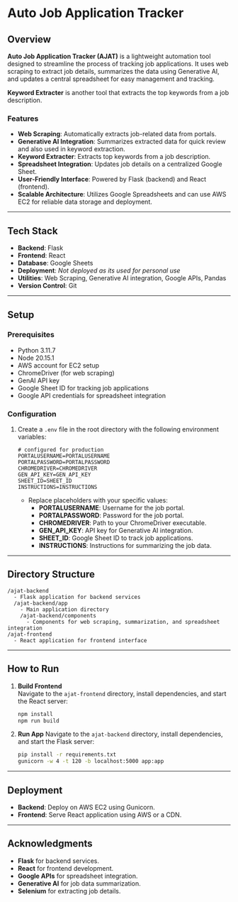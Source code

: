 # Auto Job Application Tracker  

## Overview  
**Auto Job Application Tracker (AJAT)** is a lightweight automation tool designed to streamline the process of tracking job applications. It uses web scraping to extract job details, summarizes the data using Generative AI, and updates a central spreadsheet for easy management and tracking.

**Keyword Extracter** is another tool that extracts the top keywords from a job description.

### Features  
- **Web Scraping**: Automatically extracts job-related data from portals.  
- **Generative AI Integration**: Summarizes extracted data for quick review and also used in keyword extraction.
- **Keyword Extracter**: Extracts top keywords from a job description.
- **Spreadsheet Integration**: Updates job details on a centralized Google Sheet.  
- **User-Friendly Interface**: Powered by Flask (backend) and React (frontend).  
- **Scalable Architecture**: Utilizes Google Spreadsheets and can use AWS EC2 for reliable data storage and deployment.  

---

## Tech Stack  
- **Backend**: Flask  
- **Frontend**: React  
- **Database**: Google Sheets
- **Deployment**: *Not deployed as its used for personal use*
- **Utilities**: Web Scraping, Generative AI integration, Google APIs, Pandas  
- **Version Control**: Git  

---

## Setup  

### Prerequisites  
- Python 3.11.7
- Node 20.15.1
- AWS account for EC2 setup
- ChromeDriver (for web scraping)  
- GenAI API key
- Google Sheet ID for tracking job applications
- Google API credentials for spreadsheet integration

### Configuration  
1. Create a `.env` file in the root directory with the following environment variables:  
   ```plaintext
   # configured for production
   PORTALUSERNAME=PORTALUSERNAME
   PORTALPASSWORD=PORTALPASSWORD
   CHROMEDRIVER=CHROMEDRIVER
   GEN_API_KEY=GEN_API_KEY
   SHEET_ID=SHEET_ID
   INSTRUCTIONS=INSTRUCTIONS
   ```
   - Replace placeholders with your specific values:  
     - **PORTALUSERNAME**: Username for the job portal.  
     - **PORTALPASSWORD**: Password for the job portal.  
     - **CHROMEDRIVER**: Path to your ChromeDriver executable.  
     - **GEN_API_KEY**: API key for Generative AI integration.  
     - **SHEET_ID**: Google Sheet ID to track job applications.  
     - **INSTRUCTIONS**: Instructions for summarizing the job data.  

---

## Directory Structure  
```plaintext
/ajat-backend
  - Flask application for backend services
  /ajat-backend/app
    - Main application directory
    /ajat-backend/components
      - Components for web scraping, summarization, and spreadsheet integration
/ajat-frontend
  - React application for frontend interface
```

---

## How to Run  

1. **Build Frontend**  
   Navigate to the `ajat-frontend` directory, install dependencies, and start the React server:  
   ```bash
   npm install  
   npm run build
   ```

2. **Run App** 
    Navigate to the `ajat-backend` directory, install dependencies, and start the Flask server:  
    ```bash
    pip install -r requirements.txt
    gunicorn -w 4 -t 120 -b localhost:5000 app:app
    ``` 

---

## Deployment  
- **Backend**: Deploy on AWS EC2 using Gunicorn.  
- **Frontend**: Serve React application using AWS or a CDN.  

---

## Acknowledgments  
- **Flask** for backend services.  
- **React** for frontend development.  
- **Google APIs** for spreadsheet integration.  
- **Generative AI** for job data summarization.  
- **Selenium** for extracting job details.